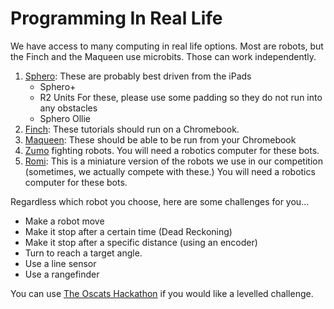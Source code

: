 # Programming In Real Life

We have access to many computing in real life options. Most are robots, but the Finch and the Maqueen use microbits. Those can work independently.

1) [Sphero](https://edu.sphero.com/cwists/preview/19371x): These are probably best driven from the iPads
   - Sphero+
   - R2 Units For these, please use some padding so they do not run into any obstacles
   - Sphero Ollie
2) [Finch](https://www.birdbraintechnologies.com/finch/makecode/): These tutorials should run on a Chromebook.
3) [Maqueen](https://github.com/MrRSquared/Oscats-Hackathon/tree/main/Robots/Non-FRC/Maqueen/Maqueen_Plus_Getting_Started_Tutorial_MakeCode-master): These should be able to be run from your Chromebook
4) [Zumo](https://github.com/MrRSquared/Oscats-Hackathon/tree/main/Robots/Non-FRC/Zumo) fighting robots. You will need a robotics computer for these bots.
5) [Romi](https://docs.wpilib.org/en/stable/docs/romi-robot/programming-romi.html): This is a miniature version of the robots we use in our competition (sometimes, we actually compete with these.) You will need a robotics computer for these bots.

Regardless which robot you choose, here are some challenges for you...

- Make a robot move
- Make it stop after a certain time (Dead Reckoning)
- Make it stop after a specific distance (using an encoder)
- Turn to reach a target angle.
- Use a line sensor
- Use a rangefinder

You can use [The Oscats Hackathon](https://github.com/MrRSquared/Oscats-Hackathon/blob/main/Robots/ReadMe.md) if you would like a levelled challenge.